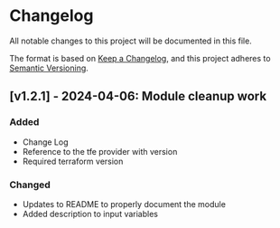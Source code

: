 # Changelog

All notable changes to this project will be documented in this file.

The format is based on [Keep a Changelog](https://keepachangelog.com/en/1.1.0/),
and this project adheres to [Semantic Versioning](https://semver.org/spec/v2.0.0.html).

<!-- Entry Template

## [v#.#.#] - YYYY-MM-DD: Description goes here

### Added
### Changed
### Deprecated
### Removed
### Fixed
### Security

 -->

## [v1.2.1] - 2024-04-06: Module cleanup work

### Added

- Change Log
- Reference to the tfe provider with version
- Required terraform version

### Changed

- Updates to README to properly document the module
- Added description to input variables

